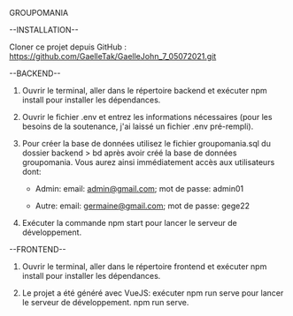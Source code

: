 GROUPOMANIA

--INSTALLATION--

Cloner ce projet depuis GitHub : 
https://github.com/GaelleTak/GaelleJohn_7_05072021.git

--BACKEND--

1. Ouvrir le terminal, aller dans le répertoire backend et exécuter npm install pour installer les dépendances.

2. Ouvrir le fichier .env et entrez les informations nécessaires (pour les besoins de la soutenance, j'ai laissé un fichier .env pré-rempli).

3. Pour créer la base de données utilisez le fichier groupomania.sql du dossier backend > bd après avoir créé la base de données groupomania.
Vous aurez ainsi immédiatement accès aux utilisateurs dont:
    - Admin:
    email: admin@gmail.com; 
    mot de passe: admin01

    - Autre:
    email: germaine@gmail.com; 
    mot de passe:  gege22

4. Exécuter la commande npm start pour lancer le serveur de développement.

--FRONTEND--

1. Ouvrir le terminal, aller dans le répertoire frontend et exécuter npm install pour installer les dépendances.

2. Le projet a été généré avec VueJS: exécuter npm run serve pour lancer le serveur de développement.
npm run serve.